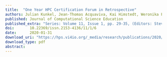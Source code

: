 ```yaml
---
title:  "One Year HPC Certification Forum in Retrospective"
authors: Julian Kunkel, Jean-Thomas Acquaviva, Kai Himstedt, Weronika Filinger, Anja Gerbes, Lev Lafayette
published: Journal of Computational Science Education
published_extra: "Series: Volume 11, Issue 1, pp. 29-35, (Editors: Steven I. Gordon)"
doi:       10.22369/issn.2153-4136/11/1/6
date:      2020-01-31
download_uri: "https://hps.vi4io.org/_media/research/publications/2020/dloyhcfirkah20-one_year_hpc_certification_forum_in_retrospective.pdf"
download_type: pdf
abstract:
---
```


